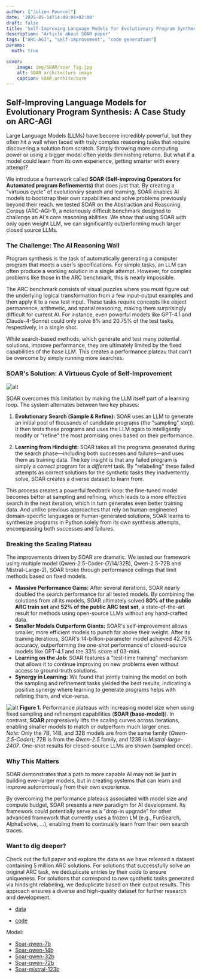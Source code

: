 ```yaml
---
author: ["Julien Pourcel"]
date: '2025-05-14T14:49:04+02:00'
draft: false
title: 'Self-Improving Language Models for Evolutionary Program Synthesis: A Case Study on ARC-AGI'
description: "Article about SOAR paper"
tags: ["ARC-AGI", "self-improvement", "code generation"]
params:
  math: true

cover:
    image: img/SOAR/soar_fig.jpg
    alt: SOAR architecture image
    caption: SOAR architecture
---
```


## Self-Improving Language Models for Evolutionary Program Synthesis: A Case Study on ARC-AGI

Large Language Models (LLMs) have become incredibly powerful, but they often hit a wall when faced with truly complex reasoning tasks that require discovering a solution from scratch. Simply throwing more computing power or using a bigger model often yields diminishing returns. But what if a model could learn from its own experience, getting smarter with every attempt?

We introduce a framework called **SOAR (Self-improving Operators for Automated program Refinements)** that does just that. By creating a "virtuous cycle" of evolutionary search and learning, SOAR enables AI models to bootstrap their own capabilities and solve problems previously beyond their reach. we tested SOAR on the Abstraction and Reasoning Corpus (ARC-AGI-1), a notoriously difficult benchmark designed to challenge an AI's core reasoning abilities. We show that using SOAR with only open weight LLM, we can significantly outperforming much larger closed source LLMs.

### The Challenge: The AI Reasoning Wall

Program synthesis is the task of automatically generating a computer program that meets a user's specifications. For simple tasks, an LLM can often produce a working solution in a single attempt. However, for complex problems like those in the ARC benchmark, this is nearly impossible.

The ARC benchmark consists of visual puzzles where you must figure out the underlying logical transformation from a few input-output examples and then apply it to a new test input. These tasks require concepts like object permanence, arithmetic, and spatial reasoning, making them surprisingly difficult for current AI. For instance, even powerful models like GPT-4.1 and Claude-4-Sonnet could only solve 8% and 20.75% of the test tasks, respectively, in a single shot.

While search-based methods, which generate and test many potential solutions, improve performance, they are ultimately limited by the fixed capabilities of the base LLM. This creates a performance plateau that can't be overcome by simply running more searches.

### SOAR's Solution: A Virtuous Cycle of Self-Improvement

![alt](/img/SOAR/soar_fig.png) 

SOAR overcomes this limitation by making the LLM itself part of a learning loop. The system alternates between two key phases:

1.  **Evolutionary Search (Sample & Refine):** SOAR uses an LLM to generate an initial pool of thousands of candidate programs (the "sampling" step). It then tests these programs and uses the LLM again to intelligently modify or "refine" the most promising ones based on their performance.

2.  **Learning from Hindsight:** SOAR takes all the programs generated during the search phase—including both successes and failures—and uses them as training data. The key insight is that any failed program is simply a *correct* program for a *different* task. By "relabeling" these failed attempts as correct solutions for the synthetic tasks they inadvertently solve, SOAR creates a diverse dataset to learn from.

This process creates a powerful feedback loop: the fine-tuned model becomes better at sampling and refining, which leads to a more effective search in the next iteration, which in turn generates even better training data. And unlike previous approaches that rely on human-engineered domain-specific languages or human-generated solutions, SOAR learns to synthesize programs in Python solely from its own synthesis attempts, encompassing both successes and failures.

### Breaking the Scaling Plateau

The improvements driven by SOAR are dramatic. We tested our framework using multiple model (Qwen-2.5-Coder-(7/14/32B), Qwen-2.5-72B and Mistral-Large-2), SOAR broke through performance ceilings that limit methods based on fixed models.

* **Massive Performance Gains:** After several iterations, SOAR nearly doubled the search performance for all tested models. By combining the solutions from all its models, SOAR ultimately solved **80% of the public ARC train set** and **52% of the public ARC test set**, a state-of-the-art result for methods using open-source LLMs without any hand-crafted data.
* **Smaller Models Outperform Giants:** SOAR's self-improvement allows smaller, more efficient models to punch far above their weight. After its training iterations, SOAR's 14-billion-parameter model achieved 42.75% accuracy, outperforming the one-shot performance of closed-source models like GPT-4.1 and the 33% score of 03-mini.
* **Learning on the Job:** SOAR features a "test-time training" mechanism that allows it to continue improving on new problems even without access to ground-truth solutions.
* **Synergy in Learning:** We found that jointly training the model on both the sampling and refinement tasks yielded the best results, indicating a positive synergy where learning to generate programs helps with refining them, and vice-versa.


![alt](/img/SOAR/scaling.jpg) 
**Figure 1.** Performance plateaus with increasing model size when using fixed sampling and refinement capabilities (**SOAR (base-model)**). In contrast, **SOAR** progressively lifts the scaling curves across iterations, enabling smaller models to match or outperform much larger ones.  
*Note:* Only the 7B, 14B, and 32B models are from the same family (*Qwen-2.5-Coder*); 72B is from the *Qwen-2.5* family, and 123B is *Mistral-large-2407*. One-shot results for closed-source LLMs are shown (sampled once).

### Why This Matters

SOAR demonstrates that a path to more capable AI may not lie just in building ever-larger models, but in creating systems that can learn and improve autonomously from their own experience.

By overcoming the performance plateaus associated with model size and compute budget, SOAR presents a new paradigm for AI development. Its framework could potentially serve as a "drop-in upgrade" for other advanced framework that currently uses a frozen LM (e.g., FunSearch, AlphaEvolve, ...), enabling them to continually learn from their own search traces.


### Want to dig deeper?
Check out the full paper and explore the data as we have released a dataset containing 5 million ARC solutions. For solutions that successfully solve an original ARC task, we deduplicate entries by their code to ensure uniqueness. For solutions that correspond to new synthetic tasks generated via hindsight relabeling, we deduplicate based on their output results. This approach ensures a diverse and high-quality dataset for further research and development.

- [data](https://huggingface.co/datasets/julien31/soar_arc_train_5M)

- [code](https://github.com/flowersteam/SOAR)

Model:
- [Soar-qwen-7b](https://huggingface.co/julien31/Soar-qwen-7b)
- [Soar-qwen-14b](https://huggingface.co/julien31/Soar-qwen-14b)
- [Soar-qwen-32b](https://huggingface.co/julien31/Soar-qwen-32b)
- [Soar-qwen-72b](https://huggingface.co/julien31/Soar-qwen-72b)
- [Soar-mistral-123b](https://huggingface.co/julien31/Soar-mistral-123b)

